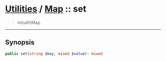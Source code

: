 # [Utilities](util.md) / [Map](util-Map.md) :: set
 > im\util\Map
____

## Synopsis
```php
public set(string $key, mixed $value): mixed
```
